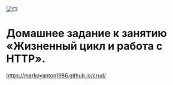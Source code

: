 
![CI](https://github.com/markovanton1986/anim/actions/workflows/web.yml/badge.svg)


# Домашнее задание к занятию «Жизненный цикл и работа с HTTP».


https://markovanton1986.github.io/crud/
